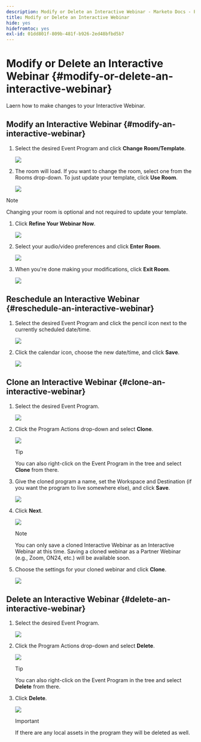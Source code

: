 ```yaml
---
description: Modify or Delete an Interactive Webinar - Marketo Docs - Product Documentation
title: Modify or Delete an Interactive Webinar
hide: yes
hidefromtoc: yes
exl-id: 01dd801f-809b-481f-b926-2ed48bfbd5b7
---
```

# Modify or Delete an Interactive Webinar {#modify-or-delete-an-interactive-webinar}

Laern how to make changes to your Interactive Webinar.

## Modify an Interactive Webinar {#modify-an-interactive-webinar}

1. Select the desired Event Program and click **Change Room/Template**.

   ![](assets/modify-or-delete-an-interactive-webinar-1.png)

1. The room will load. If you want to change the room, select one from the Rooms drop-down. To just update your template, click **Use Room**.

   ![](assets/modify-or-delete-an-interactive-webinar-2.png)

>[!NOTE]
>
>Changing your room is optional and not required to update your template.

1. Click **Refine Your Webinar Now**.

   ![](assets/modify-or-delete-an-interactive-webinar-3.png)

1. Select your audio/video preferences and click **Enter Room**.

   ![](assets/modify-or-delete-an-interactive-webinar-4.png)

1. When you're done making your modifications, click **Exit Room**.

   ![](assets/modify-or-delete-an-interactive-webinar-5.png)

## Reschedule an Interactive Webinar {#reschedule-an-interactive-webinar}

1. Select the desired Event Program and click the pencil icon next to the currently scheduled date/time.

   ![](assets/modify-or-delete-an-interactive-webinar-6.png)

1. Click the calendar icon, choose the new date/time, and click **Save**.

   ![](assets/modify-or-delete-an-interactive-webinar-7.png)

## Clone an Interactive Webinar {#clone-an-interactive-webinar}

1. Select the desired Event Program.

   ![](assets/modify-or-delete-an-interactive-webinar-8.png)

1. Click the Program Actions drop-down and select **Clone**.

   ![](assets/modify-or-delete-an-interactive-webinar-9.png)

   >[!TIP]
   >
   >You can also right-click on the Event Program in the tree and select **Clone** from there.

1. Give the cloned program a name, set the Workspace and Destination (if you want the program to live somewhere else), and click **Save**.

   ![](assets/modify-or-delete-an-interactive-webinar-10.png)

1. Click **Next**.

   ![](assets/modify-or-delete-an-interactive-webinar-11.png)

   >[!NOTE]
   >
   >You can only save a cloned Interactive Webinar as an Interactive Webinar at this time. Saving a cloned webinar as a Partner Webinar (e.g., Zoom, ON24, etc.) will be available soon.

1. Choose the settings for your cloned webinar and click **Clone**.

   ![](assets/modify-or-delete-an-interactive-webinar-12.png)

## Delete an Interactive Webinar {#delete-an-interactive-webinar}

1. Select the desired Event Program.

   ![](assets/modify-or-delete-an-interactive-webinar-13.png)

1. Click the Program Actions drop-down and select **Delete**.

   ![](assets/modify-or-delete-an-interactive-webinar-14.png)

   >[!TIP]
   >
   >You can also right-click on the Event Program in the tree and select **Delete** from there.

1. Click **Delete**.

   ![](assets/modify-or-delete-an-interactive-webinar-15.png)

   >[!IMPORTANT]
   >
   >If there are any local assets in the program they will be deleted as well.
